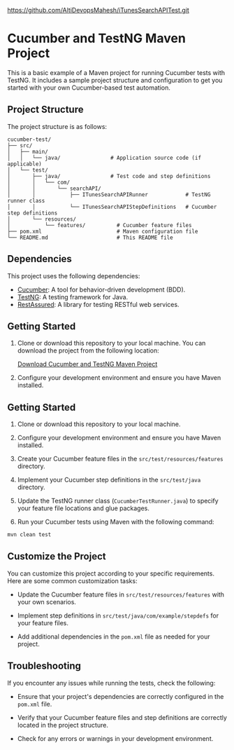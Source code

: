 https://github.com/AltiDevopsMahesh/iTunesSearchAPITest.git
# Cucumber and TestNG Maven Project

This is a basic example of a Maven project for running Cucumber tests with TestNG. It includes a sample project structure and configuration to get you started with your own Cucumber-based test automation.

## Project Structure

The project structure is as follows:

```
cucumber-test/
├── src/
│   ├── main/
│   │   └── java/                # Application source code (if applicable)
│   └── test/
│       ├── java/                # Test code and step definitions
│       │   └── com/
│       │       └── searchAPI/
│       │           ├── ITunesSearchAPIRunner            # TestNG runner class
│       │           └── ITunesSearchAPIStepDefinitions   # Cucumber step definitions
│       └── resources/
│           └── features/          # Cucumber feature files
├── pom.xml                        # Maven configuration file
└── README.md                      # This README file
```

## Dependencies

This project uses the following dependencies:

- [Cucumber](https://cucumber.io/): A tool for behavior-driven development (BDD).
- [TestNG](https://testng.org/): A testing framework for Java.
- [RestAssured](https://rest-assured.io/): A library for testing RESTful web services.


## Getting Started

1. Clone or download this repository to your local machine. You can download the project from the following location:

   [Download Cucumber and TestNG Maven Project](https://github.com/Dasi-Rakesh/cucumber-test-api)

2. Configure your development environment and ensure you have Maven installed.


## Getting Started

1. Clone or download this repository to your local machine.

2. Configure your development environment and ensure you have Maven installed.

3. Create your Cucumber feature files in the `src/test/resources/features` directory.

4. Implement your Cucumber step definitions in the `src/test/java` directory.

5. Update the TestNG runner class (`CucumberTestRunner.java`) to specify your feature file locations and glue packages.

6. Run your Cucumber tests using Maven with the following command:

```bash
mvn clean test
```

## Customize the Project

You can customize this project according to your specific requirements. Here are some common customization tasks:

- Update the Cucumber feature files in `src/test/resources/features` with your own scenarios.

- Implement step definitions in `src/test/java/com/example/stepdefs` for your feature files.

- Add additional dependencies in the `pom.xml` file as needed for your project.

## Troubleshooting

If you encounter any issues while running the tests, check the following:

- Ensure that your project's dependencies are correctly configured in the `pom.xml` file.

- Verify that your Cucumber feature files and step definitions are correctly located in the project structure.

- Check for any errors or warnings in your development environment.

